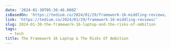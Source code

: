 ```yaml
---
date: '2024-01-30T05:30:46.000Z'
isBasedOn: 'https://tedium.co/2024/01/29/framework-16-middling-reviews/'
link: 'https://tedium.co/2024/01/29/framework-16-middling-reviews/'
slug: 2024-01-30-the-framework-16-laptop-and-the-risks-of-ambition
tags:
  - tech
title: The Framework 16 Laptop & The Risks Of Ambition
---
```



